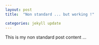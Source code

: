```yaml
---
layout: post
title:  "Non standard ... but working !"

categories: jekyll update
---
```



This is my non standard post content ...
